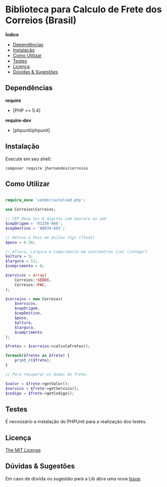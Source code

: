 # Biblioteca para Calculo de Frete dos Correios (Brasil)

**Índice**

- [Dependências](#dependências)
- [Instalação](#instalação)
- [Como Utilizar](#como-utilizar)
- [Testes](#testes)
- [Licença](#licença)
- [Dúvidas & Sugestões](#duvidas-&-sugestões)

## Dependências

**require**
 - [PHP >= 5.4]

**require-dev**
 - [phpunit/phpunit]

## Instalação

Execute em seu shell:

    composer require jhernandes/correios

## Como Utilizar

```php

require_once 'vendor/autoload.php';

use Correios\Correios;

// CEP deve ter 8 dígitos com mascara ou sem
$cepOrigem = '01156-060';
$cepDestino = '88034-685';

// Defina o Peso em Quilos (kg) (float)
$peso = 0.50;

// Altura, Largura e Comprimento em centimetros (cm) (integer)
$altura = 5;
$largura = 12;
$comprimento = 8;

$servicos = array(
    Correios::SEDEX,
    Correios::PAC,
);

$correios = new Correios(
    $servicos,
    $cepOrigem,
    $cepDestino,
    $peso,
    $altura,
    $largura,
    $comprimento
);

$fretes = $correios->calculaFretes();

foreach($fretes as $frete) {
    print_r($frete);
}

// Para recuperar os dados do frete:

$valor = $frete->getValor();
$servico = $frete->getServico();
$codigo = $frete->getCodigo();

```

## Testes

É necessário a instalação do PHPUnit para a realização dos testes.

## Licença
[The MIT License](https://github.com/jhernandes/correios/blob/master/LICENSE)

## Dúvidas & Sugestões

Em caso de dúvida ou sugestão para a Lib abra uma nova [Issue](https://github.com/jhernandes/correios/issues).
